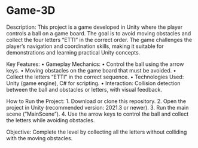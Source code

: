 # Game-3D
Description:
This project is a game developed in Unity where the player controls a ball on a game board. The goal is to avoid moving obstacles and collect the four letters “ETTI” in the correct order. The game challenges the player’s navigation and coordination skills, making it suitable for demonstrations and learning practical Unity concepts.

Key Features:
	•	Gameplay Mechanics:
	•	Control the ball using the arrow keys.
	•	Moving obstacles on the game board that must be avoided.
	•	Collect the letters “ETTI” in the correct sequence.
	•	Technologies Used: Unity (game engine), C# for scripting.
	•	Interaction: Collision detection between the ball and obstacles or letters, with visual feedback.

How to Run the Project:
	1.	Download or clone this repository.
	2.	Open the project in Unity (recommended version: 2021.3 or newer).
	3.	Run the main scene (“MainScene”).
	4.	Use the arrow keys to control the ball and collect the letters while avoiding obstacles.

Objective:
Complete the level by collecting all the letters without colliding with the moving obstacles.
